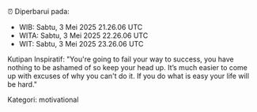 ⏰ Diperbarui pada:
- WIB: Sabtu, 3 Mei 2025 21.26.06 UTC
- WITA: Sabtu, 3 Mei 2025 22.26.06 UTC
- WIT: Sabtu, 3 Mei 2025 23.26.06 UTC

Kutipan Inspiratif:
"You're going to fail your way to success, you have nothing to be ashamed of so keep your head up. It’s much easier to come up with excuses of why you can't do it. If you do what is easy your life will be hard."


Kategori: motivational


